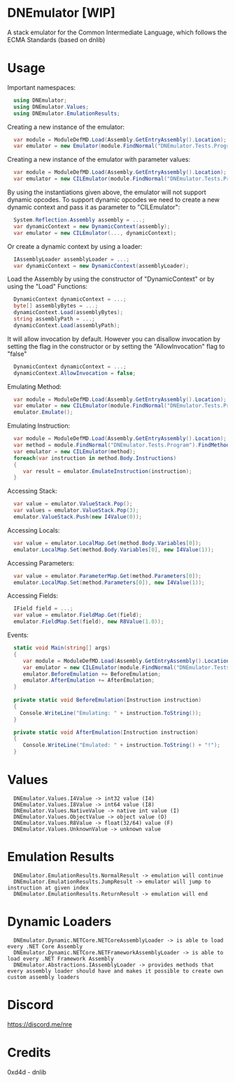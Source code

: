 # DNEmulator [WIP]
A stack emulator for the Common Intermediate Language, which follows the ECMA Standards (based on dnlib)

# Usage
Important namespaces:
```C#
  using DNEmulator;
  using DNEmulator.Values;
  using DNEmulator.EmulationResults;
```

Creating a new instance of the emulator:
```C#
  var module = ModuleDefMD.Load(Assembly.GetEntryAssembly().Location);
  var emulator = new Emulator(module.FindNormal("DNEmulator.Tests.Program").FindMethod("ToEmulate"));   
```

Creating a new instance of the emulator with parameter values:
```C#
  var module = ModuleDefMD.Load(Assembly.GetEntryAssembly().Location);
  var emulator = new CILEmulator(module.FindNormal("DNEmulator.Tests.Program").FindMethod("ToEmulate"), new Value[] { new ObjectValue("abc"), new ObjectValue(new int[5]) });   
```

By using the instantiations given above, the emulator will not support dynamic opcodes. To support dynamic opcodes we need to create a new dynamic context and pass it as parameter to "CILEmulator":
```C#
  System.Reflection.Assembly assembly = ...;
  var dynamicContext = new DynamicContext(assembly);
  var emulator = new CILEmulator(..., dynamicContext);
```

Or create a dynamic context by using a loader:
```C#
  IAssemblyLoader assemblyLoader = ...;
  var dynamicContext = new DynamicContext(assemblyLoader);
```

Load the Assembly by using the constructor of "DynamicContext" or by using the "Load" Functions:
```C#
  DynamicContext dynamicContext = ...;
  byte[] assemblyBytes = ...;
  dynamicContext.Load(assemblyBytes);
  string assemblyPath = ...;
  dynamicContext.Load(assemblyPath);
```

It will allow invocation by default. However you can disallow invocation by setting the flag in the constructor or by setting the "AllowInvocation" flag to "false"
```C#
  DynamicContext dynamicContext = ...;
  dynamicContext.AllowInvocation = false;
```
  

Emulating Method:
```C#
  var module = ModuleDefMD.Load(Assembly.GetEntryAssembly().Location);
  var emulator = new CILEmulator(module.FindNormal("DNEmulator.Tests.Program").FindMethod("ToEmulate")); 
  emulator.Emulate();
```

Emulating Instruction:
```C#
  var module = ModuleDefMD.Load(Assembly.GetEntryAssembly().Location);
  var method = module.FindNormal("DNEmulator.Tests.Program").FindMethod("ToEmulate");
  var emulator = new CILEmulator(method); 
  foreach(var instruction in method.Body.Instructions)
  {
     var result = emulator.EmulateInstruction(instruction);
  }
```

Accessing Stack:
```C#
  var value = emulator.ValueStack.Pop();
  var values = emulator.ValueStack.Pop(3);
  emulator.ValueStack.Push(new I4Value(0));
```

Accessing Locals:
```C#
  var value = emulator.LocalMap.Get(method.Body.Variables[0]);
  emulator.LocalMap.Set(method.Body.Variables[0], new I4Value(1));
```

Accessing Parameters:
```C#
  var value = emulator.ParameterMap.Get(method.Parameters[0]);
  emulator.LocalMap.Set(method.Parameters[0]), new I4Value(1));
```

Accessing Fields:
```C#
  IField field = ...;
  var value = emulator.FieldMap.Get(field);
  emulator.FieldMap.Set(field), new R8Value(1.0));
```

Events:
```C#
  static void Main(string[] args)
  {
     var module = ModuleDefMD.Load(Assembly.GetEntryAssembly().Location);
     var emulator = new CILEmulator(module.FindNormal("DNEmulator.Tests.Program").FindMethod("ToEmulate"));
     emulator.BeforeEmulation += BeforeEmulation;
     emulator.AfterEmulation += AfterEmulation;        
  }
  
  private static void BeforeEmulation(Instruction instruction)
  {
    Console.WriteLine("Emulating: " + instruction.ToString());
  }

  private static void AfterEmulation(Instruction instruction)
  {
     Console.WriteLine("Emulated: " + instruction.ToString() + "!");
  }
```

# Values
```
  DNEmulator.Values.I4Value -> int32 value (I4)
  DNEmulator.Values.I8Value -> int64 value (I8)
  DNEmulator.Values.NativeValue -> native int value (I)
  DNEmulator.Values.ObjectValue -> object value (O)
  DNEmulator.Values.R8Value -> float(32/64) value (F)
  DNEmulator.Values.UnknownValue -> unknown value
```

# Emulation Results
```
  DNEmulator.EmulationResults.NormalResult -> emulation will continue
  DNEmulator.EmulationResults.JumpResult -> emulator will jump to instruction at given index
  DNEmulator.EmulationResults.ReturnResult -> emulation will end
```

# Dynamic Loaders
```
  DNEmulator.Dynamic.NETCore.NETCoreAssemblyLoader -> is able to load every .NET Core Assembly
  DNEmulator.Dynamic.NETCore.NETFrameworkAssemblyLoader -> is able to load every .NET Framework Assembly
  DNEmulator.Abstractions.IAssemblyLoader -> provides methods that every assembly loader should have and makes it possible to create own custom assembly loaders
```

# Discord
https://discord.me/nre

# Credits
0xd4d - dnlib 


